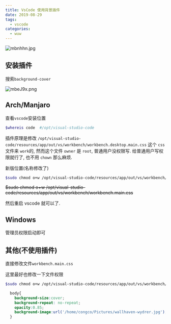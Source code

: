 ```yaml
---
title: VsCode 使用背景插件
date: 2019-08-29
tags:
  - vscode
categories:
  - wuw
---
```


![mbnhhn.jpg](https://s2.ax1x.com/2019/08/29/mbnhhn.jpg)

## 安装插件

搜索`background-cover`

![mbeJ9x.png](https://s2.ax1x.com/2019/08/29/mbeJ9x.png)

## Arch/Manjaro

查看`vscode`安装位置

```bash
$whereis code  #/opt/visual-studio-code
```

插件原理是修改 `/opt/visual-studio-code/resources/app/out/vs/workbench/workbench.desktop.main.css` 这个 `css` 文件来 `work`的, 然而这个文件 `owner` 是 `root`, 普通用户没权限写.
给普通用户写权限就行了, 也不用 `chown` 那么麻烦.

新版位置(名称修改了)

```bash
$sudo chmod o+w /opt/visual-studio-code/resources/app/out/vs/workbench/workbench.desktop.main.css
```

~~$sudo chmod o+w /opt/visual-studio-code/resources/app/out/vs/workbench/workbench.main.css~~

然后重启 vscode 就可以了.

## Windows

管理员权限启动即可

## 其他(不使用插件)

直接修改文件`workbench.main.css`

这里最好也修改一下文件权限

```bash
$sudo chmod o+w /opt/visual-studio-code/resources/app/out/vs/workbench/workbench.desktop.main.css
```

```css
  body{
    background-size:cover;
    background-repeat: no-repeat;
    opacity:0.85;
    background-image:url('/home/congco/Pictures/wallhaven-wydrer.jpg');
  }
```
